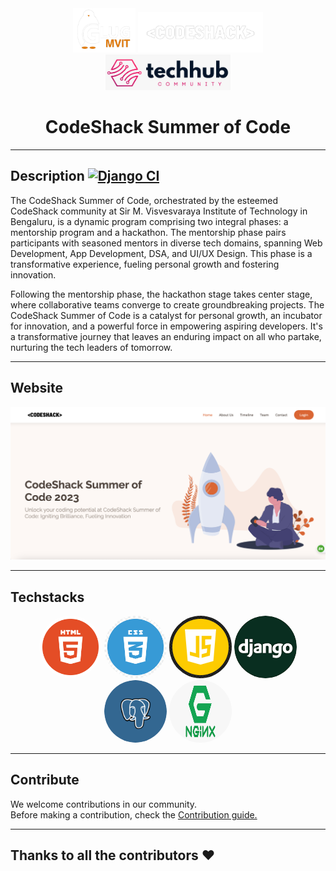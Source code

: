 <div align="center">
<img width="100" alt="glug" src="https://github.com/techhub-community/csoc_platform/blob/Readme/images/glug_wh.png">
<img width="200" alt="Codeshack" src="https://github.com/techhub-community/csoc_platform/blob/Readme/images/c1.png">
<img width="200" alt="TechHub" src="https://github.com/techhub-community/csoc_platform/blob/Readme/images/Techhub.jpeg">
</div>
<div align="center" width="400" height="300">
<h1>CodeShack Summer of Code  </h1> 
</div>
<hr/>

## Description  [![Django CI](https://github.com/techhub-community/csoc_platform/actions/workflows/ci.yml/badge.svg)](https://github.com/techhub-community/csoc_platform/actions/workflows/ci.yml)

<p>The CodeShack Summer of Code, orchestrated by the esteemed CodeShack community at Sir M. Visvesvaraya Institute of Technology in Bengaluru, is a dynamic program comprising two integral phases: a mentorship program and a hackathon. The mentorship phase pairs participants with seasoned mentors in diverse tech domains, spanning Web Development, App Development, DSA, and UI/UX Design. This phase is a transformative experience, fueling personal growth and fostering innovation.

Following the mentorship phase, the hackathon stage takes center stage, where collaborative teams converge to create groundbreaking projects. The CodeShack Summer of Code is a catalyst for personal growth, an incubator for innovation, and a powerful force in empowering aspiring developers. It's a transformative journey that leaves an enduring impact on all who partake, nurturing the tech leaders of tomorrow.</p>

<hr/>

## Website

<img width="960" src="https://github.com/techhub-community/csoc_platform/blob/Readme/images/csocwebsite.png" alt="csoc website">

<hr/>

## Techstacks
<div align="center">
  <img src="https://github.com/techhub-community/csoc_platform/blob/Readme/images/html.png" width="100" height="100" style="border-radius: 50%;">
  <img src="https://github.com/techhub-community/csoc_platform/blob/Readme/images/css.png" width="100" height="100" style="border-radius: 50%;">
  <img src="https://github.com/techhub-community/csoc_platform/blob/Readme/images/js.png" width="100" height="100" style="border-radius: 50%;">
  <img src="https://github.com/techhub-community/csoc_platform/blob/Readme/images/django.png" width="100" height="100" style="border-radius: 50%;">
  <img src="https://github.com/techhub-community/csoc_platform/blob/Readme/images/postgres.png" width="100" height="100" style="border-radius: 50%;">

<img src="https://github.com/techhub-community/csoc_platform/blob/Readme/images/ngnix.png" width="100" height="100" style="border-radius: 50%;">

</div>


<hr>

## Contribute

We welcome contributions in our community.<br>
Before making a contribution, check the <a href="CONTRIBUTING.md">Contribution guide.</a>
<hr>

## Thanks to all the contributors ❤️

